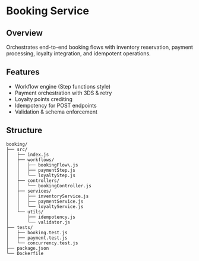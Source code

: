 # Booking Service

## Overview
Orchestrates end-to-end booking flows with inventory reservation, payment processing, loyalty integration, and idempotent operations.

## Features
- Workflow engine (Step functions style)
- Payment orchestration with 3DS & retry
- Loyalty points crediting
- Idempotency for POST endpoints
- Validation & schema enforcement

## Structure
```
booking/
├── src/
│   ├── index.js
│   ├── workflows/
│   │   ├── bookingFlow\.js
│   │   ├── paymentStep.js
│   │   └── loyaltyStep.js
│   ├── controllers/
│   │   └── bookingController.js
│   ├── services/
│   │   ├── inventoryService.js
│   │   ├── paymentService.js
│   │   └── loyaltyService.js
│   └── utils/
│       ├── idempotency.js
│       └── validator.js
├── tests/
│   ├── booking.test.js
│   ├── payment.test.js
│   └── concurrency.test.js
├── package.json
└── Dockerfile
````
